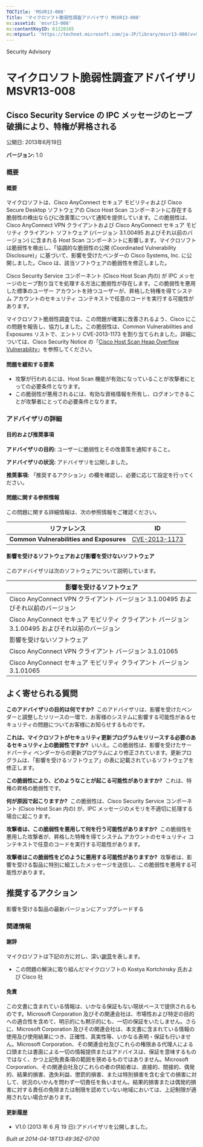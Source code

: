 ```yaml
---
TOCTitle: 'MSVR13-008'
Title: 'マイクロソフト脆弱性調査アドバイザリ MSVR13-008'
ms:assetid: 'msvr13-008'
ms:contentKeyID: 61228165
ms:mtpsurl: 'https://technet.microsoft.com/ja-JP/library/msvr13-008(v=Security.10)'
---
```


Security Advisory

マイクロソフト脆弱性調査アドバイザリ MSVR13-008
===============================================

Cisco Security Service の IPC メッセージのヒープ破損により、特権が昇格される
----------------------------------------------------------------------------

公開日: 2013年6月19日

**バージョン:** 1.0

### 概要

#### 概要

マイクロソフトは、Cisco AnyConnect セキュア モビリティおよび Cisco Secure Desktop ソフトウェアの Cisco Host Scan コンポーネントに存在する脆弱性の検出ならびに改善策について通知を提供しています。この脆弱性は、Cisco AnyConnect VPN クライアントおよび Cisco AnyConnect セキュア モビリティ クライアント ソフトウェア (バージョン 3.1.00495 およびそれ以前のバージョン) に含まれる Host Scan コンポーネントに影響します。マイクロソフトは脆弱性を検出し、「協調的な脆弱性の公開 (Coordinated Vulnerability Disclosure)」に基づいて、影響を受けたベンダーの Cisco Systems, Inc. に公開しました。Cisco は、該当ソフトウェアの脆弱性を修正しました。

Cisco Security Service コンポーネント (Cisco Host Scan 内の) が IPC メッセージのヒープ割り当てを処理する方法に脆弱性が存在します。この脆弱性を悪用した標準のユーザー アカウントを持つユーザーが、昇格した特権を得てシステム アカウントのセキュリティ コンテキストで任意のコードを実行する可能性があります。

マイクロソフト脆弱性調査では、この問題が確実に改善されるよう、Cisco にこの問題を報告し、協力しました。この脆弱性は、Common Vulnerabilities and Exposures リストで、エントリ CVE-2013-1173 を割り当てられました。詳細については、Cisco Security Notice の「[Cisco Host Scan Heap Overflow Vulnerability](http://tools.cisco.com/security/center/content/ciscosecuritynotice/cve-2013-1173)」を参照してください。

#### 問題を緩和する要素

-   攻撃が行われるには、Host Scan 機能が有効になっていることが攻撃者にとっての必要条件となります。
-   この脆弱性が悪用されるには、有効な資格情報を所有し、ログオンできることが攻撃者にとっての必要条件となります。

### アドバイザリの詳細

#### 目的および推奨事項

**アドバイザリの目的:** ユーザーに脆弱性とその改善策を通知すること。

**アドバイザリの状況:** アドバイザリを公開しました。

**推奨事項:** 「推奨するアクション」の欄を確認し、必要に応じて設定を行ってください。

#### 問題に関する参照情報

この問題に関する詳細情報は、次の参照情報をご確認ください。

| リファレンス                             | ID                                                                               |
|------------------------------------------|----------------------------------------------------------------------------------|
| **Common Vulnerabilities and Exposures** | [CVE-2013-1173](http://www.cve.mitre.org/cgi-bin/cvename.cgi?name=cve-2013-1173) |

#### 影響を受けるソフトウェアおよび影響を受けないソフトウェア

このアドバイザリは次のソフトウェアについて説明しています。

| 影響を受けるソフトウェア                                                                          |
|---------------------------------------------------------------------------------------------------|
| Cisco AnyConnect VPN クライアント バージョン 3.1.00495 およびそれ以前のバージョン                 |
| Cisco AnyConnect セキュア モビリティ クライアント バージョン 3.1.00495 およびそれ以前のバージョン |
| 影響を受けないソフトウェア                                                                        |
| Cisco AnyConnect VPN クライアント バージョン 3.1.01065                                            |
| Cisco AnyConnect セキュア モビリティ クライアント バージョン 3.1.01065                            |

よく寄せられる質問
------------------

<span></span>
**このアドバイザリの目的は何ですか?** 
このアドバイザリは、影響を受けたベンダーと調整したリリースの一環で、お客様のシステムに影響する可能性があるセキュリティの問題についてお客様にお知らせするものです。

**これは、マイクロソフトがセキュリティ更新プログラムをリリースする必要のあるセキュリティ上の脆弱性ですか?** 
いいえ。この脆弱性は、影響を受けたサードパーティ ベンダーからの更新プログラムにより修正されています。更新プログラムは、「影響を受けるソフトウェア」の表に記載されているソフトウェアを修正します。

**この脆弱性により、どのようなことが起こる可能性がありますか?** 
これは、特権の昇格の脆弱性です。

**何が原因で起こりますか?** 
この脆弱性は、Cisco Security Service コンポーネント (Cisco Host Scan 内の) が、IPC メッセージのメモリを不適切に処理する場合に起こります。

**攻撃者は、この脆弱性を悪用して何を行う可能性がありますか?** 
この脆弱性を悪用した攻撃者が、昇格した特権を得てシステム アカウントのセキュリティ コンテキストで任意のコードを実行する可能性があります。

**攻撃者はこの脆弱性をどのように悪用する可能性がありますか?** 
攻撃者は、影響を受ける製品に特別に細工したメッセージを送信し、この脆弱性を悪用する可能性があります。

推奨するアクション
------------------

<span></span>
影響を受ける製品の最新バージョンにアップグレードする

### 関連情報

#### 謝辞

マイクロソフトは下記の方に対し、深い[謝意](http://go.microsoft.com/fwlink/?linkid=21127)を表します。

-   この問題の解決に取り組んだマイクロソフトの Kostya Kortchinsky 氏および Cisco 社

#### 免責

この文書に含まれている情報は、いかなる保証もない現状ベースで提供されるものです。Microsoft Corporation 及びその関連会社は、市場性および特定の目的への適合性を含めて、明示的にも黙示的にも、一切の保証をいたしません。さらに、Microsoft Corporation 及びその関連会社は、本文書に含まれている情報の使用及び使用結果につき、正確性、真実性等、いかなる表明・保証も行いません。Microsoft Corporation、その関連会社及びこれらの権限ある代理人による口頭または書面による一切の情報提供またはアドバイスは、保証を意味するものではなく、かつ上記免責条項の範囲を狭めるものではありません。Microsoft Corporation、その関連会社及びこれらの者の供給者は、直接的、間接的、偶発的、結果的損害、逸失利益、懲罰的損害、または特別損害を含む全ての損害に対して、状況のいかんを問わず一切責任を負いません。結果的損害または偶発的損害に対する責任の免除または制限を認めていない地域においては、上記制限が適用されない場合があります。

#### 更新履歴

-   V1.0 (2013 年 6 月 19 日):アドバイザリを公開しました。

*Built at 2014-04-18T13:49:36Z-07:00*
